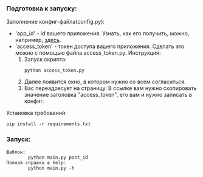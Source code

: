 ### Подготовка к запуску:
Заполнение конфиг-файла(config.py):
* 'app_id' - id вашего приложения. Узнать, как его получить, можно, например, [здесь](https://www.pandoge.com/socialnye-seti-i-messendzhery/poluchenie-klyucha-dostupa-access_token-dlya-api-vkontakte).
* 'access_token' - токен доступа вашего приложения. Сделать это можно с помощью файла access_token.py. Инструкция:
   1) Запуск скрипта:
      ```
      python access_token.py
      ```
   2) Далее появится окно, в котором нужно со всем согласиться.
   3) Вас переадресует на страницу. В ссылке вам нужно скопировать значение заголовка "access_token", его вам и нужно записать в конфиг. 

Установка требований:
```
pip install -r requirements.txt
```

### Запуск: 
```
Шаблон: 
        python main.py post_id
Полная справка в help: 
        python main.py -h
```
